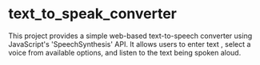 # text_to_speak_converter
This project provides a simple web-based text-to-speech converter using JavaScript's 'SpeechSynthesis' API. It allows users to enter text , select a voice from available options, and listen to the text being spoken aloud.
